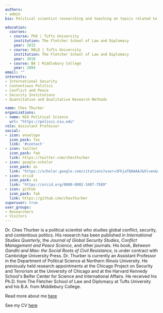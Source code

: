 ```yaml
---
authors:
- admin
bio: Political scientist researching and teaching on topics related to conflict, security, and contentious politics.

education:
  courses:
  - course: PhD | Tufts University
    institution: The Fletcher School of Law and Diplomacy
    year: 2015
  - course: MALD | Tufts University
    institution: The Fletcher School of Law and Diplomacy
    year: 2010
  - course: BA | Middlebury College
    year: 2004
email: ""
interests:
- International Security
- Contentious Politics
- Conflict and Peace
- Security Institutions
- Quantitative and Qualitative Research Methods

name: Ches Thurber
organizations:
- name: NIU Political Science
  url: "https://polisci.niu.edu"
role: Assistant Professor
social:
- icon: envelope
  icon_pack: fas
  link: '#contact'
- icon: twitter
  icon_pack: fab
  link: https://twitter.com/chesthurber
- icon: google-scholar
  icon_pack: ai
  link: "https://scholar.google.com/citations?user=3FkjaTQAAAAJ&hl=en&oi=ao"
- icon: orcid
  icon_pack: ai
  link: "https://orcid.org/0000-0002-3407-7589"
- icon: github
  icon_pack: fab
  link: https://github.com/chesthurber
superuser: true
user_groups:
- Researchers
- Visitors
---
```


Dr. Ches Thurber is a political scientist who studies global conflict, security, and contentious politics. His research has been published in *International Studies Quarterly*, the *Journal of Global Security Studies*, *Conflict Management and Peace Science*, and other journals. His book, *Between Gandhi and Mao: the Social Roots of Civil Resistance,* is under contract with Cambridge University Press. Dr. Thurber is currently an Assistant Professor in the Department of Political Science at Northern Illinois University. He previously held research appointments at the Chicago Project on Security and Terrorism at the University of Chicago and at the Harvard Kennedy School's Belfer Center for Science and International Affairs. He received his Ph.D. from The Fletcher School of Law and Diplomacy at Tufts University and his B.A. from Middlebury College. 

Read more about me [here](bio/)

See my CV [here](files/CV_Thurber_Public.pdf)

